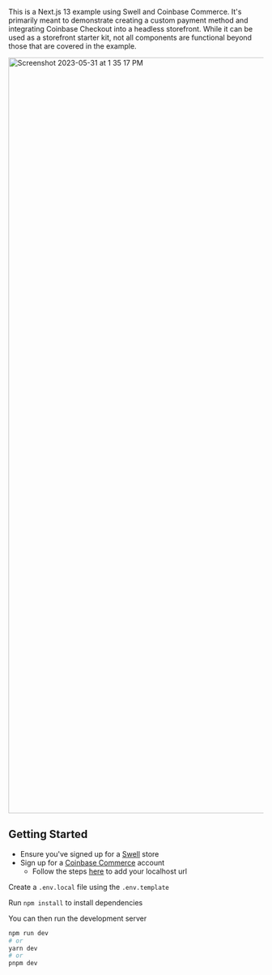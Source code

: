 This is a Next.js 13 example using Swell and Coinbase Commerce. It's primarily meant to demonstrate creating a custom payment method and integrating Coinbase Checkout into a headless storefront. While it can be used as a storefront starter kit, not all components are functional beyond those that are covered in the example.

<img width="1492" alt="Screenshot 2023-05-31 at 1 35 17 PM" src="https://github.com/sags95/custom-payments-coinbase/assets/9522171/976b3879-f9c8-435b-a640-0e748505a916">


## Getting Started

- Ensure you've signed up for a [Swell](https://swell.store/signup#ph_id=185a794f7f5fd7-0594d5953bdbc8-17525635-4da900-185a794f7f6295f) store
- Sign up for a [Coinbase Commerce](https://www.coinbase.com/commerce#flexible-plans) account
    - Follow the steps [here](https://docs.cloud.coinbase.com/commerce/docs/pay-button-adding#whitelist-your-website) to add your localhost url

Create a `.env.local` file using the `.env.template`

Run `npm install` to install dependencies

You can then run the development server

```bash
npm run dev
# or
yarn dev
# or
pnpm dev
```

